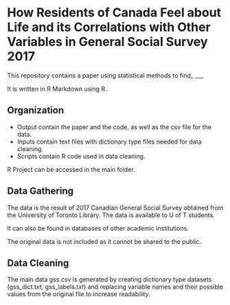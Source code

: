 # How Residents of Canada Feel about Life and its Correlations with Other Variables in General Social Survey 2017

This repository contains a paper using statistical methods to find_ ___

It is written in R Markdown using R.

## Organization

* Output contain the paper and the code, as well as the csv file for the data.
* Inputs contain text files with dictionary type files needed for data cleaning.
* Scripts contain R code used in data cleaning.

R Project can be accessed in the main folder.

## Data Gathering

The data is the result of 2017 Canadian General Social Survey obtained from the
University of Toronto Library. The data is available to U of T students.

It can also be found in databases of other academic institutions.

The original data is not included as it cannot be shared to the public. 

## Data Cleaning

The main data gss.csv is generated by creating dictionary type datasets
(gss_dict.txt, gss_labels.txt) and replacing variable names and their possible
values from the original file to increase readability.